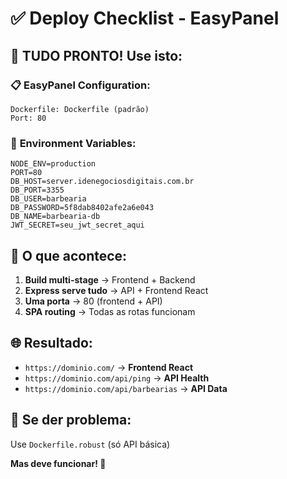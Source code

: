 # ✅ Deploy Checklist - EasyPanel

## 🚀 **TUDO PRONTO! Use isto:**

### 📋 **EasyPanel Configuration:**
```
Dockerfile: Dockerfile (padrão)
Port: 80
```

### 🔧 **Environment Variables:**
```
NODE_ENV=production
PORT=80
DB_HOST=server.idenegociosdigitais.com.br
DB_PORT=3355
DB_USER=barbearia
DB_PASSWORD=5f8dab8402afe2a6e043
DB_NAME=barbearia-db
JWT_SECRET=seu_jwt_secret_aqui
```

## 🎯 **O que acontece:**
1. **Build multi-stage** → Frontend + Backend
2. **Express serve tudo** → API + Frontend React
3. **Uma porta** → 80 (frontend + API)
4. **SPA routing** → Todas as rotas funcionam

## 🌐 **Resultado:**
- `https://dominio.com/` → **Frontend React**
- `https://dominio.com/api/ping` → **API Health**
- `https://dominio.com/api/barbearias` → **API Data**

## 🔄 **Se der problema:**
Use `Dockerfile.robust` (só API básica)

**Mas deve funcionar! 🚀**
